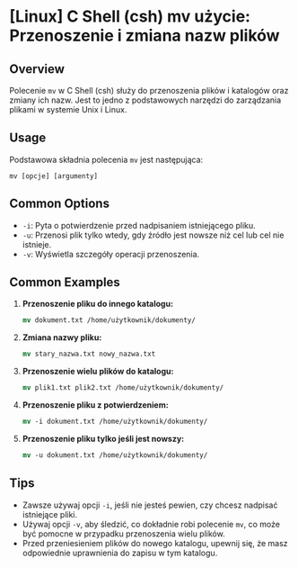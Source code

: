 # [Linux] C Shell (csh) mv użycie: Przenoszenie i zmiana nazw plików

## Overview
Polecenie `mv` w C Shell (csh) służy do przenoszenia plików i katalogów oraz zmiany ich nazw. Jest to jedno z podstawowych narzędzi do zarządzania plikami w systemie Unix i Linux.

## Usage
Podstawowa składnia polecenia `mv` jest następująca:

```
mv [opcje] [argumenty]
```

## Common Options
- `-i`: Pyta o potwierdzenie przed nadpisaniem istniejącego pliku.
- `-u`: Przenosi plik tylko wtedy, gdy źródło jest nowsze niż cel lub cel nie istnieje.
- `-v`: Wyświetla szczegóły operacji przenoszenia.

## Common Examples
1. **Przenoszenie pliku do innego katalogu:**
   ```csh
   mv dokument.txt /home/użytkownik/dokumenty/
   ```

2. **Zmiana nazwy pliku:**
   ```csh
   mv stary_nazwa.txt nowy_nazwa.txt
   ```

3. **Przenoszenie wielu plików do katalogu:**
   ```csh
   mv plik1.txt plik2.txt /home/użytkownik/dokumenty/
   ```

4. **Przenoszenie pliku z potwierdzeniem:**
   ```csh
   mv -i dokument.txt /home/użytkownik/dokumenty/
   ```

5. **Przenoszenie pliku tylko jeśli jest nowszy:**
   ```csh
   mv -u dokument.txt /home/użytkownik/dokumenty/
   ```

## Tips
- Zawsze używaj opcji `-i`, jeśli nie jesteś pewien, czy chcesz nadpisać istniejące pliki.
- Używaj opcji `-v`, aby śledzić, co dokładnie robi polecenie `mv`, co może być pomocne w przypadku przenoszenia wielu plików.
- Przed przeniesieniem plików do nowego katalogu, upewnij się, że masz odpowiednie uprawnienia do zapisu w tym katalogu.